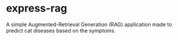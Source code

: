 # express-rag
A simple Augmented-Retrieval Generation (RAG) application made to predict cat diseases based on the symptoms.